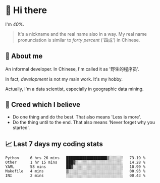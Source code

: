 # 👋 Hi there

I'm *40%*.

> It's a nickname and the real name also in a way.
> My real name pronunciation is similar to *forty percent* ('四成') in Chinese.

## :speech_balloon: About me

An informal developer. In Chinese, I'm called it as '野生的程序员'.

In fact, _development_ is not my main work. It's my hobby.

Actually, I'm a data scientist, especially in geographic data mining.

## :see_no_evil: Creed which I believe

- Do one thing and do the best. That also means 'Less is more'.
- Do the thing until to the end. That also means 'Never forget why you started'.

## :chart_with_upwards_trend: Last 7 days my coding stats

<!--START_SECTION:waka-->

```text
Python     6 hrs 26 mins   ██████████████████▒░░░░░░   73.19 %
Other      1 hr 15 mins    ███▓░░░░░░░░░░░░░░░░░░░░░   14.28 %
YAML       58 mins         ██▓░░░░░░░░░░░░░░░░░░░░░░   10.99 %
Makefile   4 mins          ▒░░░░░░░░░░░░░░░░░░░░░░░░   00.93 %
INI        2 mins          ░░░░░░░░░░░░░░░░░░░░░░░░░   00.43 %
```

<!--END_SECTION:waka-->
